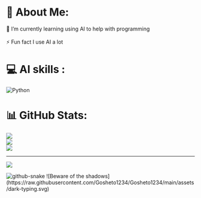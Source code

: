 # 💫 About Me:
🌱 I’m currently learning using AI to help with programming<br><br>⚡ Fun fact I use AI a lot


# 💻 AI skills :
![Python](https://img.shields.io/badge/python-3670A0?style=flat&logo=python&logoColor=ffdd54)
# 📊 GitHub Stats:
![](https://github-readme-stats.vercel.app/api?username=gosheto1234&theme=shadow_blue&hide_border=false&include_all_commits=false&count_private=false)<br/>
![](https://nirzak-streak-stats.vercel.app/?user=gosheto1234&theme=shadow_blue&hide_border=false)<br/>
![](https://github-readme-stats.vercel.app/api/top-langs/?username=gosheto1234&theme=shadow_blue&hide_border=false&include_all_commits=false&count_private=false&layout=compact)

---
[![](https://visitcount.itsvg.in/api?id=gosheto1234&icon=0&color=1)](https://visitcount.itsvg.in)

<picture>
  <source media="(prefers-color-scheme: dark)" srcset="https://raw.githubusercontent.com/Gosheto1234/Gosheto1234/output/github-snake-dark.svg" />
  <source media="(prefers-color-scheme: light)" srcset="https://raw.githubusercontent.com/Gosheto1234/Gosheto1234/output/github-snake.svg" />
  <img alt="github-snake" src="https://raw.githubusercontent.com/tobiasmeyhoefer/Gosheto1234/output/github-snake.svg" />
</picture>
![Beware of the shadows](https://raw.githubusercontent.com/Gosheto1234/Gosheto1234/main/assets/dark-typing.svg)
<!-- Proudly created with GPRM ( https://gprm.itsvg.in ) -->
